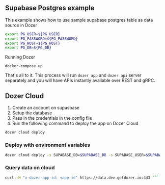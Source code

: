 ## Supabase Postgres example

This example shows how to use sample supabase postgres table as data source in Dozer

```bash
export PG_USER=${PG_USER}
export PG_PASSWORD=${PG_PASSWORD}
export PG_HOST=${PG_HOST}
export PG_DB=${PG_DB}
```

Running Dozer

```
docker-compose up
```

That's all to it. This process will run `dozer app` and `dozer api` server separately and you will have APIs instantly available over REST and gRPC.


## Dozer Cloud

1. Create an account on supasbase
2. Setup the database
3. Pass in the credentials in the config file
4. Run the following command to deploy the app on Dozer Cloud


```bash
dozer cloud deploy
```

### Deploy with environment variables

```bash
dozer cloud deploy -s SUPABASE_DB=$SUPABASE_DB -s SUPABASE_USER=$SUPABASE_USER -s SUPABASE_HOST=$SUPABASE_HOST -s SUPABASE_PASSWORD=$SUPABASE_PASSWORD 
```

### Query data on cloud

```bash
curl -H "x-dozer-app-id: <app-id" https://data.dev.getdozer.io:443 ```